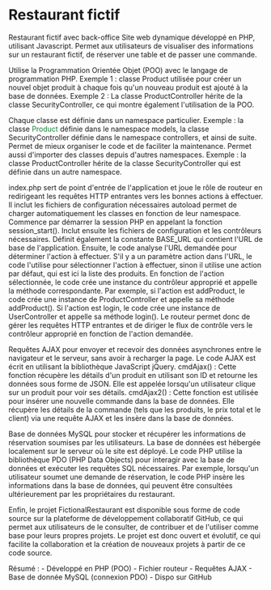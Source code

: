 # Restaurant fictif
Restaurant fictif avec back-office
Site web dynamique développé en PHP, utilisant Javascript.
Permet aux utilisateurs de visualiser des informations sur un restaurant fictif, de réserver une table et de passer une commande.


Utilise la Programmation Orientée Objet (POO) avec le langage de programmation PHP. 
Exemple 1 : classe Product utilisée pour créer un nouvel objet produit à chaque fois qu'un nouveau produit est ajouté à la base de données. 
Exemple 2 : La classe ProductController hérite de la classe SecurityController, ce qui montre également l'utilisation de la POO.


Chaque classe est définie dans un namespace particulier. 
Exemple :  la classe <span style="color:#188038">Product</span> définie dans le namespace models, la classe SecurityController définie dans le namespace controllers, et ainsi de suite. Permet de mieux organiser le code et de faciliter la maintenance.
Permet aussi d'importer des classes depuis d'autres namespaces. 
Exemple : la classe ProductController hérite de la classe SecurityController qui est définie dans un autre namespace. 


index.php sert de point d'entrée de l'application et joue le rôle de routeur en redirigeant les requêtes HTTP entrantes vers les bonnes actions à effectuer. Il inclut les fichiers de configuration nécessaires
autoload  permet de charger automatiquement les classes en fonction de leur namespace.
Commence par démarrer la session PHP en appelant la fonction session_start(). Inclut ensuite les fichiers de configuration et les contrôleurs nécessaires. 
Définit également la constante BASE_URL qui contient l'URL de base de l'application.
Ensuite, le code analyse l'URL demandée pour déterminer l'action à effectuer. S'il y a un paramètre action dans l'URL, le code l'utilise pour sélectionner l'action à effectuer, sinon il utilise une action par défaut, qui est ici la liste des produits.
En fonction de l'action sélectionnée, le code crée une instance du contrôleur approprié et appelle la méthode correspondante. Par exemple, si l'action est addProduct, le code crée une instance de ProductController et appelle sa méthode addProduct(). Si l'action est login, le code crée une instance de UserController et appelle sa méthode login().
Le routeur permet donc de gérer les requêtes HTTP entrantes et de diriger le flux de contrôle vers le contrôleur approprié en fonction de l'action demandée.

Requêtes AJAX pour envoyer et recevoir des données asynchrones entre le navigateur et le serveur, sans avoir à recharger la page. Le code AJAX est écrit en utilisant la bibliothèque JavaScript jQuery. 
cmdAjax()  : Cette fonction récupère les détails d'un produit en utilisant son ID et retourne les données sous forme de JSON. Elle est appelée lorsqu'un utilisateur clique sur un produit pour voir ses détails.
cmdAjax2() : Cette fonction est utilisée pour insérer une nouvelle commande dans la base de données. Elle récupère les détails de la commande (tels que les produits, le prix total et le client) via une requête AJAX et les insère dans la base de données.

Base de données MySQL pour stocker et récupérer les informations de réservation soumises par les utilisateurs. La base de données est hébergée localement sur le serveur où le site est déployé. Le code PHP utilise la bibliothèque PDO (PHP Data Objects) pour interagir avec la base de données et exécuter les requêtes SQL nécessaires. Par exemple, lorsqu'un utilisateur soumet une demande de réservation, le code PHP insère les informations dans la base de données, qui peuvent être consultées ultérieurement par les propriétaires du restaurant.

Enfin, le projet FictionalRestaurant est disponible sous forme de code source sur la plateforme de développement collaboratif GitHub, ce qui permet aux utilisateurs de le consulter, de contribuer et de l'utiliser comme base pour leurs propres projets. Le projet est donc ouvert et évolutif, ce qui facilite la collaboration et la création de nouveaux projets à partir de ce code source.

Résumé :  	- Développé en PHP (POO)
            - Fichier routeur
            - Requêtes AJAX
            - Base de donnée MySQL (connexion PDO)
            - Dispo sur GitHub

